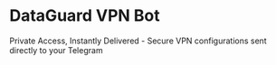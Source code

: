 # DataGuard VPN Bot
Private Access, Instantly Delivered - Secure VPN configurations sent directly to your Telegram
